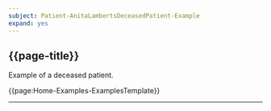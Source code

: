 ```yaml
---
subject: Patient-AnitaLambertsDeceasedPatient-Example
expand: yes
---
```



## {{page-title}}

Example of a deceased patient.

{{page:Home-Examples-ExamplesTemplate}}


---
